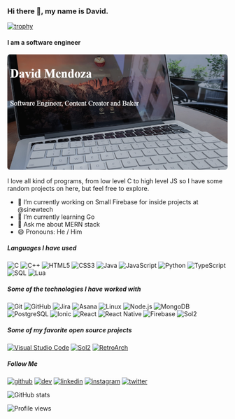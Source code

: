 ### Hi there 👋, my name is David.
[![trophy](https://github-profile-trophy.vercel.app/?username=mendoza)](https://github.com/ryo-ma/github-profile-trophy)

#### I am a software engineer
![Cover](https://github.com/Dmendoza99/dmendoza99/blob/master/CoverImage.png?raw=true)

I love all kind of programs, from low level C to high level JS so I have some random projects on here, but feel free to explore.

- 🔭 I’m currently working on Small Firebase for inside projects at @sinewtech 
- 🌱 I’m currently learning Go 
- 💬 Ask me about MERN stack 
- 😄 Pronouns: He / Him 

##### Languages I have used

![C](https://img.shields.io/badge/-C-000000?style=flat&logo=c)
![C++](https://img.shields.io/badge/-C++-000000?style=flat&logo=c%2B%2B)
![HTML5](https://img.shields.io/badge/-HTML5-000000?style=flat&logo=html5)
![CSS3](https://img.shields.io/badge/-css3-000000?style=flat&logo=css3)
![Java](https://img.shields.io/badge/-Java-000000?style=flat&logo=java)
![JavaScript](https://img.shields.io/badge/-JavaScript-000000?style=flat&logo=javascript)
![Python](https://img.shields.io/badge/-Python-000000?style=flat&logo=python)
![TypeScript](https://img.shields.io/badge/-TypeScript-000000?style=flat&logo=typescript)
![SQL](https://img.shields.io/badge/-SQL-000000?style=flat&logo=mariadb)
![Lua](https://img.shields.io/badge/-lua-000000?style=flat&logo=lua&logoColor=000080)


##### Some of the technologies I have worked with

![Git](https://img.shields.io/badge/-Git-222222?style=flat&logo=git&logoColor=F05032)
![GitHub](https://img.shields.io/badge/-GitHub-222222?style=flat&logo=github&logoColor=FFFFFF)
![Jira](https://img.shields.io/badge/-Jira-222222?style=flat&logo=jira-software&logoColor=white&logoColor=0052CC)
![Asana](https://img.shields.io/badge/-Asana-222222?style=flat&logo=asana&logoColor=white&logoColor=0052CC)
![Linux](https://img.shields.io/badge/-Linux-222222?style=flat&logo=linux&logoColor=FCC624)
![Node.js](https://img.shields.io/badge/-Node.js-222222?style=flat&logo=node.js&logoColor=339933)
![MongoDB](https://img.shields.io/badge/-MongoDB-222222?style=flat&logo=mongodb)
![PostgreSQL](https://img.shields.io/badge/-PostgreSQL-222222?style=flat&logo=PostgreSQL)
![Ionic](https://img.shields.io/badge/-Ionic-222222?style=flat&logo=ionic)
![React](https://img.shields.io/badge/-React-222222?style=flat&logo=React&logoColor=61DAFB)
![React Native](https://img.shields.io/badge/-React%20Native-222222?style=flat&logo=React&logoColor=61DAFB)
![Firebase](https://img.shields.io/badge/-Firebase-000000?style=flat&logo=firebase)
![Sol2](https://img.shields.io/badge/-Sol2-000000?style=flat&logo=lua&logoColor=000080)


##### Some of my favorite open source projects

[![Visual Studio Code](https://img.shields.io/badge/-VSCode-444444?style=flat&logo=visual-studio-code&logoColor=007ACC)](https://github.com/microsoft/vscode)
[![Sol2](https://img.shields.io/badge/-Sol2-444444?style=flat&logo=lua&logoColor=000080)](https://github.com/ThePhD/sol2)
[![RetroArch](https://img.shields.io/badge/-RetroArch-444444?style=flat&logo=c%2B%2B)](https://github.com/libretro/RetroArch)


##### Follow Me

[<img src='https://cdn.jsdelivr.net/npm/simple-icons@3.0.1/icons/github.svg' alt='github' height='40'>](https://github.com/mendoza)  [<img src='https://cdn.jsdelivr.net/npm/simple-icons@3.0.1/icons/dev-dot-to.svg' alt='dev' height='40'>](https://dev.to/mendoza)  [<img src='https://cdn.jsdelivr.net/npm/simple-icons@3.0.1/icons/linkedin.svg' alt='linkedin' height='40'>](https://www.linkedin.com/in/david-mendoza-953039168)  [<img src='https://cdn.jsdelivr.net/npm/simple-icons@3.0.1/icons/instagram.svg' alt='instagram' height='40'>](https://www.instagram.com/d.mendoza99)  [<img src='https://cdn.jsdelivr.net/npm/simple-icons@3.0.1/icons/twitter.svg' alt='twitter' height='40'>](https://twitter.com/littlecheese19)  



![GitHub stats](https://github-readme-stats.vercel.app/api?username=mendoza&show_icons=true)  

![Profile views](https://gpvc.arturio.dev/mendoza)  
